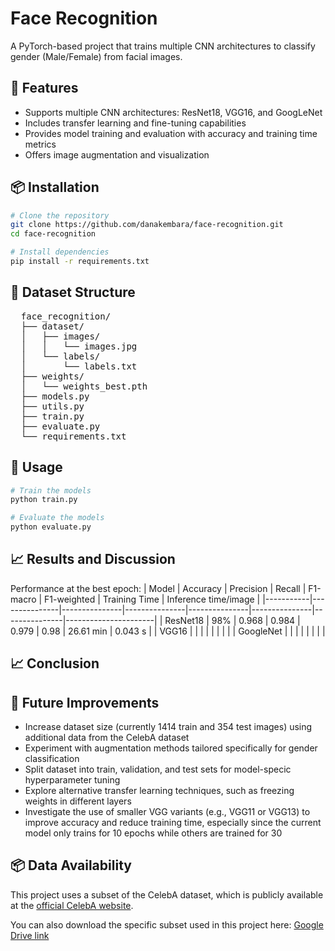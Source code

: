 # Face Recognition
A PyTorch-based project that trains multiple CNN architectures to classify gender (Male/Female) from facial images.

## 🧠 Features
* Supports multiple CNN architectures: ResNet18, VGG16, and GoogLeNet  
* Includes transfer learning and fine-tuning capabilities  
* Provides model training and evaluation with accuracy and training time metrics  
* Offers image augmentation and visualization

## 📦 Installation
```bash
# Clone the repository
git clone https://github.com/danakembara/face-recognition.git
cd face-recognition

# Install dependencies
pip install -r requirements.txt
```

## 📂 Dataset Structure
<pre>
  face_recognition/ 
  ├── dataset/ 
  │   ├── images/
  │   │   └── images.jpg
  │   └── labels/
  │       └── labels.txt
  ├── weights/
  │   └── weights_best.pth
  ├── models.py 
  ├── utils.py 
  ├── train.py 
  ├── evaluate.py 
  └── requirements.txt
</pre>

## 🏃 Usage
```bash
# Train the models
python train.py

# Evaluate the models
python evaluate.py
```

## 📈 Results and Discussion
Performance at the best epoch:
| Model     | Accuracy      | Precision     | Recall        | F1-macro      | F1-weighted   | Training Time | Inference time/image |
|-----------|---------------|---------------|---------------|---------------|---------------|---------------|----------------------|
| ResNet18  | 98%           | 0.968         | 0.984         | 0.979         | 0.98          | 26.61 min     | 0.043 s              |
| VGG16     |          |        |  |  |  |  |       |
| GoogleNet |         |        |  |  | | |      |

## 📈 Conclusion

## 🚀 Future Improvements
* Increase dataset size (currently 1414 train and 354 test images) using additional data from the CelebA dataset
* Experiment with augmentation methods tailored specifically for gender classification
* Split dataset into train, validation, and test sets for model-specic hyperparameter tuning
* Explore alternative transfer learning techniques, such as freezing weights in different layers
* Investigate the use of smaller VGG variants (e.g., VGG11 or VGG13) to improve accuracy and reduce training time, especially since the current model only trains for 10 epochs while others are trained for 30

## 📦 Data Availability
This project uses a subset of the CelebA dataset, which is publicly available at the [official CelebA website](https://mmlab.ie.cuhk.edu.hk/projects/CelebA.html).  

You can also download the specific subset used in this project here: [Google Drive link](https://drive.google.com/drive/folders/1Y-kRoMckL1pvxT2zFC_VC2yaD_v7Ph3k)
